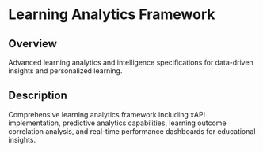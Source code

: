# Learning Analytics Framework

## Overview
Advanced learning analytics and intelligence specifications for data-driven insights and personalized learning.

## Description
Comprehensive learning analytics framework including xAPI implementation, predictive analytics capabilities, learning outcome correlation analysis, and real-time performance dashboards for educational insights.
